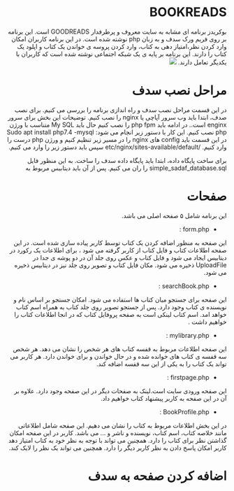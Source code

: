 <div dir="rtl">

# BOOKREADS

بوکریدز برنامه ای مشابه به سایت معروف و پرطرفدار GOODREADS است. این برنامه بر روی فریم ورک سدف و به زبان php نوشته شده است.
در این برنامه کاربران امکان وارد کردن نظر،امتیاز دهی به کتاب، وارد کردن پروسه ی خواندن یک کتاب و اپلود یک کتاب را دارند.
این برنامه بر پایه ی یک شبکه اجتماعی نوشته شده است که کاربران با یکدیگر تعامل دارند.
![](https://github.com/web-programming-course/SadafSocialNetwork/blob/BookReads/image/intro.png)


# مراحل نصب سدف
در این قسمت مراحل نصب سدف و راه اندازی برنامه را بررسی می کنیم.
برای نصب صدف، ابتدا باید وب سرور آپاچی یا nginx را نصب کنیم.
توضیحات این بخش برای سرور enginx  است..
در ادامه باید php fpm را نصب کنیم
حال باید My SQL  متناسب با ورژن php نصب کنیم. این کار با دستور زیر انجام می شود:
	Sudo apt install php7.4 -mysql
در این قسمت باید config  های  nginx  را در مسیر زیر تنظیم کنیم و ورژن php درست را وارد کنیم.
	/etc/nginx/sites-available/default
سپس باید دستور زیر را وارد می کنیم.


برای ساخت پایگاه داده، ابتدا باید پایگاه داده سدف را ساخت. به این منظور فایل simple_sadaf_database.sql را ران می کنیم.
پس از آن باید دیتابیس مربوط به 
# صفحات 
این برنامه شامل ۵ صفحه اصلی می باشد.
* form.php : 

 این صفحه به منظور اضافه کردن یک کتاب توسط کاربر پیاده سازی شده است. در این صفحه اطلاعات کتاب و فایل کتاب از کاربر گرفته می شود ، برای اطلاعات یک رکورد در دیتابیس ایجاد می شود و فایل کتاب و عکس روی جلد آن در دو پوشه ی جدا در  UploadFile  ذخیره می شود. مکان فایل کتاب و تصویر روی جلد نیز در دیتابیس ذخیره می شود.
 
* searchBook.php : 

این صفحه برای جستجو میان کتاب ها استفاده می شود.
امکان جستجو بر اساس نام و نویسنده ی کتاب وجود دارد. پس از جستجو  تصویر روی جلد کتاب به همراه اسم کتاب خواهد امد. اسم کتاب لینکی است به صفحه پروفایل کتاب که در انجا اطلاعات کتاب را خواهیم داشت .

* mylibrary.php : 

این صفحه اطلاعات مربوط به قفسه کتاب های هر شخص را نشان می دهد. هر شخص سه قفسه ی کتاب های خوانده شده و در حال خواندن و برای خواندن دارد.
هر کاربر می تواند یک کتاب را به یکی از این سه قفسه اضافه کند.

* firstpage.php : 

این صفحه ورودی سایت است.لینک به صفحات دیگر در این صفحه وجود دارد. علاوه بر آن در این صفحه به کاربر پیشنهاد کتاب خواهیم داد.

* BookProfile.php : 

در این بخش اطلاعات مربوط به کتاب را نشان می دهیم. این صفحه شامل اطلاعاتی مانند خلاصه کتاب، اسم کتاب، نویسنده و ناشر و ... می باشد.
کاربر در این صفحه امکان گذاشتن نظر برای کتاب را دارد. همچنین می تواند با توجه به نظر خود به کتاب امتیاز دهد
کاربر امکان پاسخ دادن به نظر کاربر دیگر را دارد. همچنین می تواند یک نظر را لایک کند.



# اضافه کردن صفحه به سدف

</div>